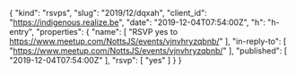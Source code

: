 {
  "kind": "rsvps",
  "slug": "2019/12/dqxah",
  "client_id": "https://indigenous.realize.be",
  "date": "2019-12-04T07:54:00Z",
  "h": "h-entry",
  "properties": {
    "name": [
      "RSVP yes to https://www.meetup.com/NottsJS/events/vjnvhryzqbnb/"
    ],
    "in-reply-to": [
      "https://www.meetup.com/NottsJS/events/vjnvhryzqbnb/"
    ],
    "published": [
      "2019-12-04T07:54:00Z"
    ],
    "rsvp": [
      "yes"
    ]
  }
}
